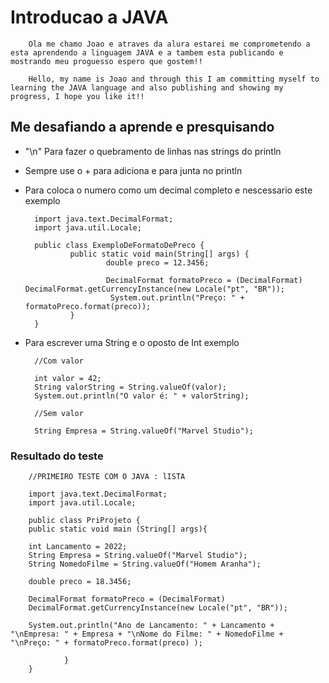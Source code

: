 # Introducao a JAVA

        Ola me chamo Joao e atraves da alura estarei me comprometendo a esta aprendendo a linguagem JAVA e a tambem esta publicando e mostrando meu proguesso espero que gostem!!

        Hello, my name is Joao and through this I am committing myself to learning the JAVA language and also publishing and showing my progress, I hope you like it!!


## Me desafiando a aprende e presquisando 

* "\n" Para fazer o quebramento de linhas nas strings do println
* Sempre use o + para adiciona e para junta no println
* Para coloca o numero como um decimal completo e nescessario este exemplo

        import java.text.DecimalFormat;
        import java.util.Locale;

        public class ExemploDeFormatoDePreco {
                public static void main(String[] args) {
                        double preco = 12.3456;

                        DecimalFormat formatoPreco = (DecimalFormat) DecimalFormat.getCurrencyInstance(new Locale("pt", "BR"));
                         System.out.println("Preço: " + formatoPreco.format(preco));
                }
        }

* Para escrever uma String e o oposto de Int exemplo

        //Com valor 

        int valor = 42;
        String valorString = String.valueOf(valor);
        System.out.println("O valor é: " + valorString);
        
        //Sem valor 

        String Empresa = String.valueOf("Marvel Studio");

### Resultado do teste
        //PRIMEIRO TESTE COM O JAVA : lISTA

        import java.text.DecimalFormat;
        import java.util.Locale;

        public class PriProjeto {
        public static void main (String[] args){
        
        int Lancamento = 2022;
        String Empresa = String.valueOf("Marvel Studio");
        String NomedoFilme = String.valueOf("Homem Aranha");

        double preco = 18.3456;

        DecimalFormat formatoPreco = (DecimalFormat) 
        DecimalFormat.getCurrencyInstance(new Locale("pt", "BR"));

        System.out.println("Ano de Lancamento: " + Lancamento + "\nEmpresa: " + Empresa + "\nNome do Filme: " + NomedoFilme + "\nPreço: " + formatoPreco.format(preco) );

                }
        }